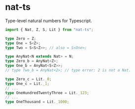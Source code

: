 # nat-ts
Type-level natural numbers for Typescript.

```typescript
import { Nat, Z, S, Lit } from "nat-ts";

type Zero = Z;
type One = S<Z>;
type Two = S<S<Z>>; // also = S<One>;

type AnyNat<N extends Nat> = N;
type Zero_b = AnyNat<Z>;
type One_b = AnyNat<S<Z>>;
// type Two_b = AnyNat<2>; // type error: 2 is not a Nat.

type Zero_c = Lit._0;
type One_c = Lit._1;
// ...
type OneHundredTwentyThree = Lit._123;
// ...
type OneThousand = Lit._1000;
```

